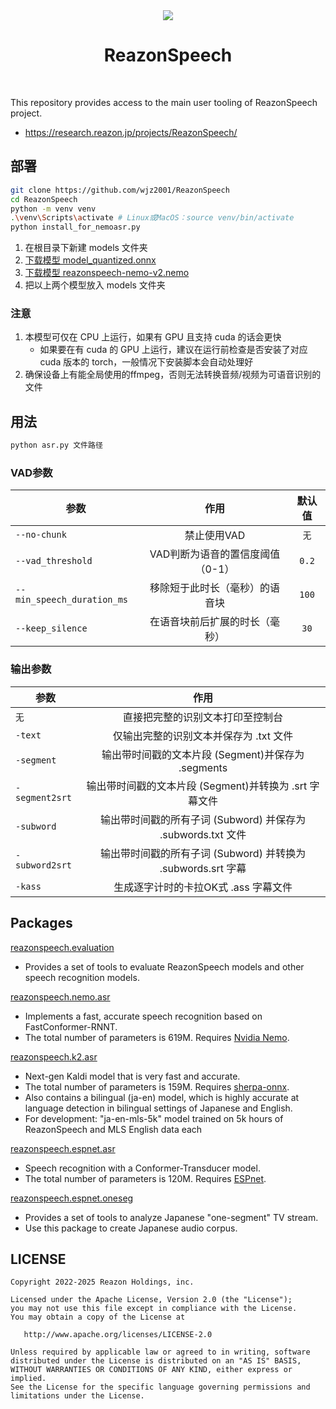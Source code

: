<div align="center">
    <img src="/icon.ico"/>
    <h1>ReazonSpeech</h1>
</div>
<br/>

This repository provides access to the main user tooling of ReazonSpeech
project.

- <https://research.reazon.jp/projects/ReazonSpeech/>

## 部署

```bash
git clone https://github.com/wjz2001/ReazonSpeech
cd ReazonSpeech
python -m venv venv
.\venv\Scripts\activate # Linux或MacOS：source venv/bin/activate
python install_for_nemoasr.py
```

1.  在根目录下新建 models 文件夹
2.  [下载模型
    model_quantized.onnx](https://huggingface.co/onnx-community/pyannote-segmentation-3.0/tree/main/onnx/)
3.  [下载模型
    reazonspeech-nemo-v2.nemo](https://huggingface.co/reazon-research/reazonspeech-nemo-v2/tree/main/)
4.  把以上两个模型放入 models 文件夹

### 注意

1. 本模型可仅在 CPU 上运行，如果有 GPU 且支持 cuda 的话会更快
   - 如果要在有 cuda 的 GPU 上运行，建议在运行前检查是否安装了对应 cuda 版本的 torch，一般情况下安装脚本会自动处理好
2. 确保设备上有能全局使用的ffmpeg，否则无法转换音频/视频为可语音识别的文件

## 用法

```bash
python asr.py 文件路径
```

### VAD参数

| 参数 | 作用 | 默认值 |
|-----------|:-------------:|:---------:|
| `--no-chunk` | 禁止使用VAD | `无` |
| `--vad_threshold` | VAD判断为语音的置信度阈值（0-1） | `0.2` |
| `--min_speech_duration_ms` | 移除短于此时长（毫秒）的语音块 | `100` |
| `--keep_silence` | 在语音块前后扩展的时长（毫秒） | `30` |

### 输出参数

| 参数 | 作用 |
|-----------|:-------------:|
| `无` | 直接把完整的识别文本打印至控制台 |
| `-text` | 仅输出完整的识别文本并保存为 .txt 文件 |
| `-segment` | 输出带时间戳的文本片段 (Segment)并保存为 .segments
| `-segment2srt` | 输出带时间戳的文本片段 (Segment)并转换为 .srt 字幕文件 |
| `-subword` | 输出带时间戳的所有子词 (Subword) 并保存为 .subwords.txt 文件 |
| `-subword2srt` | 输出带时间戳的所有子词 (Subword) 并转换为 .subwords.srt 字幕
| `-kass` | 生成逐字计时的卡拉OK式 .ass 字幕文件 |

## Packages

[reazonspeech.evaluation](pkg/evaluation)

-   Provides a set of tools to evaluate ReazonSpeech models and other
    speech recognition models.

[reazonspeech.nemo.asr](pkg/nemo-asr)

-   Implements a fast, accurate speech recognition based on
    FastConformer-RNNT.
-   The total number of parameters is 619M. Requires [Nvidia
    Nemo](https://github.com/NVIDIA/NeMo).

[reazonspeech.k2.asr](pkg/k2-asr)

-   Next-gen Kaldi model that is very fast and accurate.
-   The total number of parameters is 159M. Requires
    [sherpa-onnx](https://github.com/k2-fsa/sherpa-onnx).
-   Also contains a bilingual (ja-en) model, which is highly accurate at
    language detection in bilingual settings of Japanese and English.
-   For development: \"ja-en-mls-5k\" model trained on 5k hours of
    ReazonSpeech and MLS English data each

[reazonspeech.espnet.asr](pkg/espnet-asr)

-   Speech recognition with a Conformer-Transducer model.
-   The total number of parameters is 120M. Requires
    [ESPnet](https://github.com/espnet/espnet).

[reazonspeech.espnet.oneseg](pkg/espnet-oneseg)

-   Provides a set of tools to analyze Japanese \"one-segment\" TV
    stream.
-   Use this package to create Japanese audio corpus.

## LICENSE

    Copyright 2022-2025 Reazon Holdings, inc.

    Licensed under the Apache License, Version 2.0 (the "License");
    you may not use this file except in compliance with the License.
    You may obtain a copy of the License at

       http://www.apache.org/licenses/LICENSE-2.0

    Unless required by applicable law or agreed to in writing, software
    distributed under the License is distributed on an "AS IS" BASIS,
    WITHOUT WARRANTIES OR CONDITIONS OF ANY KIND, either express or implied.
    See the License for the specific language governing permissions and
    limitations under the License.
